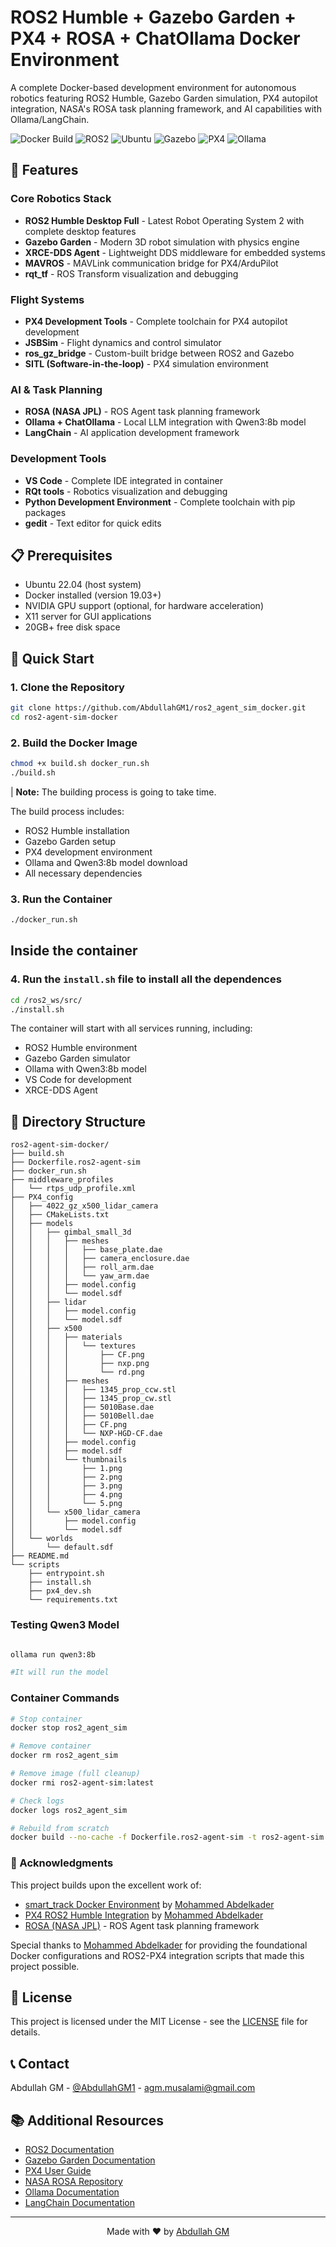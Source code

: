 # ROS2 Humble + Gazebo Garden + PX4 + ROSA + ChatOllama Docker Environment

A complete Docker-based development environment for autonomous robotics featuring ROS2 Humble, Gazebo Garden simulation, PX4 autopilot integration, NASA's ROSA task planning framework, and AI capabilities with Ollama/LangChain.

![Docker Build](https://img.shields.io/badge/docker-%230db7ed.svg?style=for-the-badge&logo=docker&logoColor=white)
![ROS2](https://img.shields.io/badge/ros2-humble-blue.svg?style=for-the-badge&logo=ros&logoColor=white)
![Ubuntu](https://img.shields.io/badge/ubuntu-22.04-orange.svg?style=for-the-badge&logo=ubuntu&logoColor=white)
![Gazebo](https://img.shields.io/badge/gazebo-garden-green.svg?style=for-the-badge&logo=gazebo&logoColor=white)
![PX4](https://img.shields.io/badge/PX4-autopilot-blue.svg?style=for-the-badge&logo=ardupilot&logoColor=white)
![Ollama](https://img.shields.io/badge/Ollama-LLM-purple.svg?style=for-the-badge&logo=ollama&logoColor=white)

## 🚀 Features

### Core Robotics Stack
- **ROS2 Humble Desktop Full** - Latest Robot Operating System 2 with complete desktop features
- **Gazebo Garden** - Modern 3D robot simulation with physics engine
- **XRCE-DDS Agent** - Lightweight DDS middleware for embedded systems
- **MAVROS** - MAVLink communication bridge for PX4/ArduPilot
- **rqt_tf** - ROS Transform visualization and debugging

### Flight Systems
- **PX4 Development Tools** - Complete toolchain for PX4 autopilot development
- **JSBSim** - Flight dynamics and control simulator  
- **ros_gz_bridge** - Custom-built bridge between ROS2 and Gazebo
- **SITL (Software-in-the-loop)** - PX4 simulation environment

### AI & Task Planning
- **ROSA (NASA JPL)** - ROS Agent task planning framework
- **Ollama + ChatOllama** - Local LLM integration with Qwen3:8b model
- **LangChain** - AI application development framework

### Development Tools
- **VS Code** - Complete IDE integrated in container
- **RQt tools** - Robotics visualization and debugging
- **Python Development Environment** - Complete toolchain with pip packages
- **gedit** - Text editor for quick edits

## 📋 Prerequisites

- Ubuntu 22.04 (host system)
- Docker installed (version 19.03+)
- NVIDIA GPU support (optional, for hardware acceleration)
- X11 server for GUI applications
- 20GB+ free disk space

## 🔧 Quick Start

### 1. Clone the Repository
```bash
git clone https://github.com/AbdullahGM1/ros2_agent_sim_docker.git
cd ros2-agent-sim-docker
```

### 2. Build the Docker Image
```bash
chmod +x build.sh docker_run.sh
./build.sh
```

| **Note:** The building process is going to take time.

The build process includes:
- ROS2 Humble installation
- Gazebo Garden setup
- PX4 development environment
- Ollama and Qwen3:8b model download
- All necessary dependencies

### 3. Run the Container
```bash
./docker_run.sh
```

## Inside the container
### 4. Run the `install.sh` file to install all the dependences 
```bash
cd /ros2_ws/src/
./install.sh
```

The container will start with all services running, including:
- ROS2 Humble environment
- Gazebo Garden simulator
- Ollama with Qwen3:8b model
- VS Code for development
- XRCE-DDS Agent

## 📁 Directory Structure

```
ros2-agent-sim-docker/
├── build.sh
├── Dockerfile.ros2-agent-sim
├── docker_run.sh
├── middleware_profiles
│   └── rtps_udp_profile.xml
├── PX4_config
│   ├── 4022_gz_x500_lidar_camera
│   ├── CMakeLists.txt
│   ├── models
│   │   ├── gimbal_small_3d
│   │   │   ├── meshes
│   │   │   │   ├── base_plate.dae
│   │   │   │   ├── camera_enclosure.dae
│   │   │   │   ├── roll_arm.dae
│   │   │   │   └── yaw_arm.dae
│   │   │   ├── model.config
│   │   │   └── model.sdf
│   │   ├── lidar
│   │   │   ├── model.config
│   │   │   └── model.sdf
│   │   ├── x500
│   │   │   ├── materials
│   │   │   │   └── textures
│   │   │   │       ├── CF.png
│   │   │   │       ├── nxp.png
│   │   │   │       └── rd.png
│   │   │   ├── meshes
│   │   │   │   ├── 1345_prop_ccw.stl
│   │   │   │   ├── 1345_prop_cw.stl
│   │   │   │   ├── 5010Base.dae
│   │   │   │   ├── 5010Bell.dae
│   │   │   │   ├── CF.png
│   │   │   │   └── NXP-HGD-CF.dae
│   │   │   ├── model.config
│   │   │   ├── model.sdf
│   │   │   └── thumbnails
│   │   │       ├── 1.png
│   │   │       ├── 2.png
│   │   │       ├── 3.png
│   │   │       ├── 4.png
│   │   │       └── 5.png
│   │   └── x500_lidar_camera
│   │       ├── model.config
│   │       └── model.sdf
│   └── worlds
│       └── default.sdf
├── README.md
└── scripts
    ├── entrypoint.sh
    ├── install.sh
    ├── px4_dev.sh
    └── requirements.txt

```

<!-- ## 🔨 Usage

### Starting the Container
```bash
# Default startup
./docker_run.sh

# Custom container name
./docker_run.sh custom_container_name

# With custom command
./docker_run.sh container_name "command"
```

### Accessing Running Container
```bash
docker exec -it ros2_agent_sim bash
``` -->


### Testing Qwen3 Model
```bash

ollama run qwen3:8b

#It will run the model 
```

<!-- ### Running Gazebo Simulation
```bash
# Inside the container
gz sim

# With specific world
gz sim worlds/empty.sdf
```

### Starting PX4 SITL
```bash
# Clone and build PX4 if not already done
cd shared_volume
git clone https://github.com/PX4/PX4-Autopilot.git --recursive
cd PX4-Autopilot

# Run SITL
make px4_sitl gazebo
```

### Using ROSA (NASA JPL Task Planning)
```bash
# Source ROSA workspace
source ~/rosa_ws/install/setup.bash

# Run ROSA examples
cd ~/rosa_ws/src/rosa
# Follow ROSA documentation for specific usage
```

### Starting XRCE-DDS Agent
```bash
# Start agent for UDP transport
MicroXRCEAgent udp4 -p 8888

# Start agent for serial transport
MicroXRCEAgent serial --dev /dev/ttyUSB0 -b 921600
``` -->

<!-- ## 🛠️ Customization

### Adding New Dependencies

1. **Python Packages:**
   ```bash
   # Edit scripts/requirements.txt
   nano scripts/requirements.txt
   # Add new package
   new-package==1.0.0
   ```

2. **System Packages:**
   ```bash
   # Edit scripts/px4_dev.sh
   nano scripts/px4_dev.sh
   # Add apt-get install commands
   ```

3. **ROS2 Packages:**
   ```bash
   # Add to Dockerfile
   RUN apt install -y ros-humble-your-package
   ```

### Middleware Configuration
```bash
# Edit middleware_profiles/rtps_udp_profile.xml
nano middleware_profiles/rtps_udp_profile.xml
``` -->

### Container Commands
```bash
# Stop container
docker stop ros2_agent_sim

# Remove container
docker rm ros2_agent_sim

# Remove image (full cleanup)
docker rmi ros2-agent-sim:latest

# Check logs
docker logs ros2_agent_sim

# Rebuild from scratch
docker build --no-cache -f Dockerfile.ros2-agent-sim -t ros2-agent-sim:latest .
```


### 🎉 Acknowledgments

This project builds upon the excellent work of:

- [smart_track Docker Environment](https://github.com/mzahana/smart_track/tree/main/docker) by [Mohammed Abdelkader](https://github.com/mzahana)
- [PX4 ROS2 Humble Integration](https://github.com/mzahana/px4_ros2_humble) by [Mohammed Abdelkader](https://github.com/mzahana)
- [ROSA (NASA JPL)](https://github.com/nasa-jpl/rosa) - ROS Agent task planning framework

Special thanks to [Mohammed Abdelkader](https://github.com/mzahana) for providing the foundational Docker configurations and ROS2-PX4 integration scripts that made this project possible.

## 📝 License

This project is licensed under the MIT License - see the [LICENSE](LICENSE) file for details.

## 📞 Contact

Abdullah GM - [@AbdullahGM1](https://github.com/AbdullahGM1) - agm.musalami@gmail.com


<!-- ## 🚦 Roadmap

- [ ] Add support for additional LLM models (GPT-4, Claude)
- [ ] Integrate QGroundControl for flight planning
- [ ] Add ROS2 navigation stack integration
- [ ] Support for real hardware testing with USB passthrough
- [ ] Add CI/CD pipeline for automated testing
- [ ] Jupyter notebook integration for interactive development
- [ ] Multi-robot simulation support
- [ ] Add camera/sensor simulation packages -->


## 📚 Additional Resources

- [ROS2 Documentation](https://docs.ros.org/en/humble/)
- [Gazebo Garden Documentation](https://gazebosim.org/docs/garden/)
- [PX4 User Guide](https://docs.px4.io/main/en/)
- [NASA ROSA Repository](https://github.com/nasa-jpl/rosa)
- [Ollama Documentation](https://github.com/ollama/ollama)
- [LangChain Documentation](https://python.langchain.com/)


---

<div align="center">
    Made with ❤️ by <a href="https://github.com/AbdullahGM1">Abdullah GM</a>
</div>